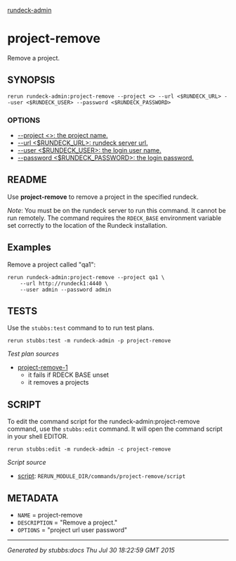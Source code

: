 [rundeck-admin](../../index.html)
# project-remove 

Remove a project.

## SYNOPSIS

    rerun rundeck-admin:project-remove --project <> --url <$RUNDECK_URL> --user <$RUNDECK_USER> --password <$RUNDECK_PASSWORD>

### OPTIONS

* [    --project <>: the project name.](../../options/project/index.html)
* [    --url <$RUNDECK_URL>: rundeck server url.](../../options/url/index.html)
* [    --user <$RUNDECK_USER>: the login user name.](../../options/user/index.html)
* [    --password <$RUNDECK_PASSWORD>: the login password.](../../options/password/index.html)

## README

Use **project-remove** to remove a project in the specified rundeck.

*Note*: You must be on the rundeck server to run this command. It cannot be run remotely. The command requires the `RDECK_BASE` environment variable set correctly to the location of the Rundeck installation.

Examples
--------

Remove a project called "qa1":

    rerun rundeck-admin:project-remove --project qa1 \
        --url http://rundeck1:4440 \
        --user admin --password admin

## TESTS

Use the `stubbs:test` command to to run test plans.

    rerun stubbs:test -m rundeck-admin -p project-remove

*Test plan sources*

* [project-remove-1](../../tests/project-remove-1.html)
  * it fails if RDECK BASE unset
  * it removes a projects

## SCRIPT

To edit the command script for the rundeck-admin:project-remove command, 
use the `stubbs:edit`
command. It will open the command script in your shell EDITOR.

    rerun stubbs:edit -m rundeck-admin -c project-remove

*Script source*

* [script](script.html): `RERUN_MODULE_DIR/commands/project-remove/script`

## METADATA

* `NAME` = project-remove
* `DESCRIPTION` = "Remove a project."
* `OPTIONS` = "project url user password"

----

*Generated by stubbs:docs Thu Jul 30 18:22:59 GMT 2015*

